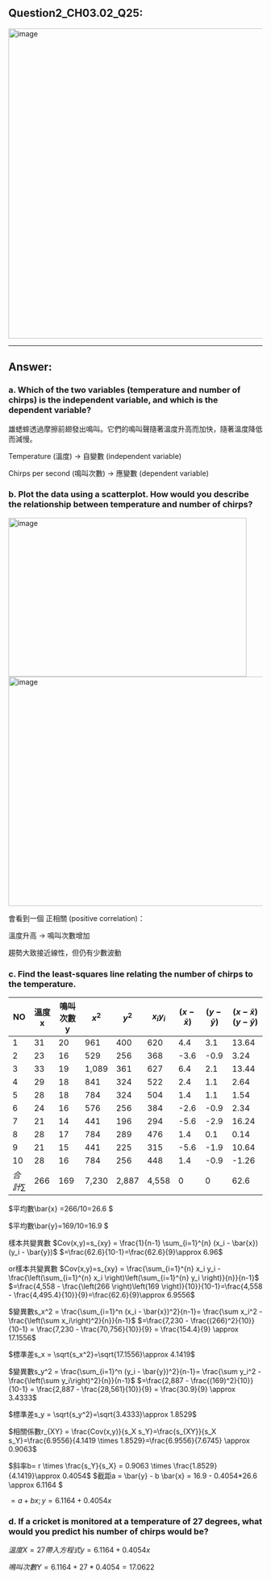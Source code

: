 ## Question2_CH03.02_Q25:
<img width="572" height="615" alt="image" src="https://github.com/user-attachments/assets/0d5a1964-7b1b-4ef0-834f-81eb1b115671" />

---
## Answer:
### a. Which of the two variables (temperature and number of chirps) is the independent variable, and which is the dependent variable?

雄蟋蟀透過摩擦前翅發出鳴叫。它們的鳴叫聲隨著溫度升高而加快，隨著溫度降低而減慢。

Temperature (溫度) → 自變數 (independent variable)

Chirps per second (鳴叫次數) → 應變數 (dependent variable)

### b. Plot the data using a scatterplot. How would you describe the relationship between temperature and number of chirps?
<img width="472" height="315" alt="image" src="https://github.com/user-attachments/assets/e0942a91-c820-47d8-b27a-14a7ed1a88a6" />
<img width="563" height="455" alt="image" src="https://github.com/user-attachments/assets/82c71194-6427-424f-b7ec-6e45fb09c027" />

會看到一個 正相關 (positive correlation)：

溫度升高 → 鳴叫次數增加

趨勢大致接近線性，但仍有少數波動

### c. Find the least-squares line relating the number of chirps to the temperature.
|NO|溫度x|鳴叫次數y|$x^2$|$y^2$|$x_iy_i$|$(x-\bar{x})$|$(y-\bar{y})$|$(x-\bar{x})(y-\bar{y})$|
|-|-|-|-|-|-|-|-|-|
|1|31|20|961|400|620|4.4|3.1|13.64|
|2|23|16|529|256|368|-3.6|-0.9|3.24|
|3|33|19|1,089|361|627|6.4|2.1|13.44|
|4|29|18|841|324|522|2.4|1.1|2.64|
|5|28|18|784|324|504|1.4|1.1|1.54|
|6|24|16|576|256|384|-2.6|-0.9|2.34|
|7|21|14|441|196|294|-5.6|-2.9|16.24|
|8|28|17|784|289|476|1.4|0.1|0.14|
|9|21|15|441|225|315|-5.6|-1.9|10.64|
|10|28|16|784|256|448|1.4|-0.9|-1.26|
|$合計\sum$|266|169|7,230|2,887|4,558|0|0|62.6|

$平均數\bar{x} =266/10=26.6 $

$平均數\bar{y}=169/10=16.9 $

樣本共變異數 $Cov(x,y)=s_{xy} = \frac{1}{n-1} \sum_{i=1}^{n} (x_i - \bar{x})(y_i - \bar{y})$
$=\frac{62.6}{10-1}=\frac{62.6}{9}\approx 6.96$

or樣本共變異數 $Cov(x,y)=s_{xy} = \frac{\sum_{i=1}^{n} x_i y_i - \frac{\left(\sum_{i=1}^{n} x_i \right)\left(\sum_{i=1}^{n} y_i \right)}{n}}{n-1}$
$=\frac{4,558 - \frac{\left(266 \right)\left(169 \right)}{10}}{10-1}=\frac{4,558 - \frac{4,495.4}{10}}{9}=\frac{62.6}{9}\approx 6.9556$

$變異數s_x^2 = \frac{\sum_{i=1}^n (x_i - \bar{x})^2}{n-1}= \frac{\sum x_i^2 - \frac{\left(\sum x_i\right)^2}{n}}{n-1}$
$=\frac{7,230 - \frac{(266)^2}{10}}{10-1} = \frac{7,230 - \frac{70,756}{10}}{9} = \frac{154.4}{9} \approx 17.1556$

$標準差s_x = \sqrt{s_x^2}=\sqrt{17.1556}\approx 4.1419$

$變異數s_y^2 = \frac{\sum_{i=1}^n (y_i - \bar{y})^2}{n-1}= \frac{\sum y_i^2 - \frac{\left(\sum y_i\right)^2}{n}}{n-1}$
$=\frac{2,887 - \frac{(169)^2}{10}}{10-1} = \frac{2,887 - \frac{28,561}{10}}{9} = \frac{30.9}{9} \approx 3.4333$

$標準差s_y = \sqrt{s_y^2}=\sqrt{3.4333}\approx 1.8529$

$相關係數r_{XY} = \frac{Cov(x,y)}{s_X s_Y}=\frac{s_{XY}}{s_X s_Y}=\frac{6.9556}{4.1419 \times 1.8529}=\frac{6.9556}{7.6745} \approx 0.9063$

$斜率b= r \times \frac{s_Y}{s_X} = 0.9063 \times \frac{1.8529}{4.1419}\approx 0.4054$
$截距a = \bar{y} - b \bar{x} = 16.9 - 0.4054*26.6 \approx 6.1164 $

$=a+bx ; y=6.1164+0.4054x$


### d. If a cricket is monitored at a temperature of 27 degrees, what would you predict his number of chirps would be?

$溫度X=27帶入方程式y=6.1164+0.4054x$


$鳴叫次數Y=6.1164+27*0.4054=17.0622$
